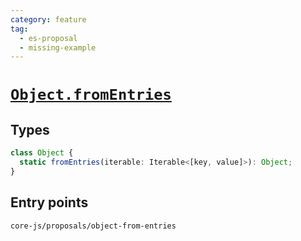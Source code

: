 ```yaml
---
category: feature
tag:
  - es-proposal
  - missing-example
---
```


# [`Object.fromEntries`](https://github.com/tc39/proposal-object-from-entries)

## Types

```ts
class Object {
  static fromEntries(iterable: Iterable<[key, value]>): Object;
}
```

## Entry points

```
core-js/proposals/object-from-entries
```
